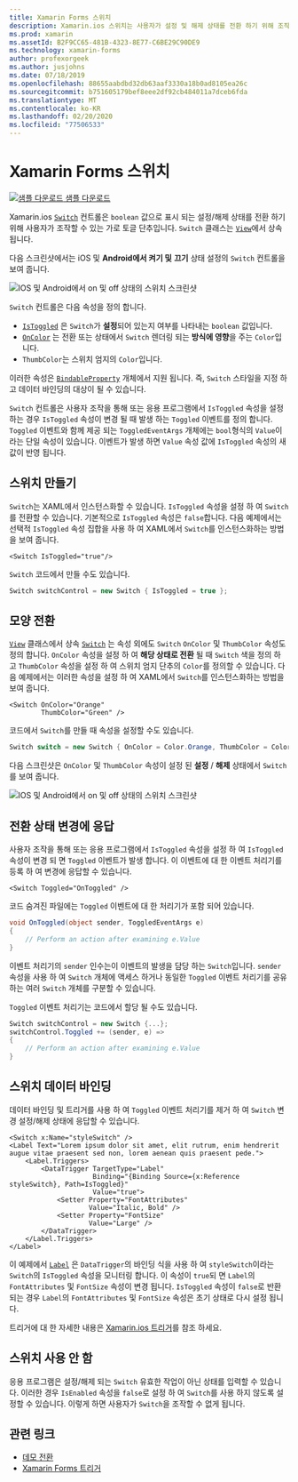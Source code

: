 ```yaml
---
title: Xamarin Forms 스위치
description: Xamarin.ios 스위치는 사용자가 설정 및 해제 상태를 전환 하기 위해 조작할 수 있는 단추 유형입니다. 이 문서에서는 Switch 클래스를 사용 하 여 토글 UI 요소를 표시 하는 방법을 설명 합니다.
ms.prod: xamarin
ms.assetId: B2F9CC65-481B-4323-8E77-C6BE29C90DE9
ms.technology: xamarin-forms
author: profexorgeek
ms.author: jusjohns
ms.date: 07/18/2019
ms.openlocfilehash: 88655aabdbd32db63aaf3330a18b0ad8105ea26c
ms.sourcegitcommit: b751605179bef8eee2df92cb484011a7dceb6fda
ms.translationtype: MT
ms.contentlocale: ko-KR
ms.lasthandoff: 02/20/2020
ms.locfileid: "77506533"
---
```

# <a name="xamarinforms-switch"></a>Xamarin Forms 스위치

[![샘플 다운로드](~/media/shared/download.png) 샘플 다운로드](https://docs.microsoft.com/samples/xamarin/xamarin-forms-samples/userinterface-switchdemos/)

Xamarin.ios [`Switch`](xref:Xamarin.Forms.Switch) 컨트롤은 `boolean` 값으로 표시 되는 설정/해제 상태를 전환 하기 위해 사용자가 조작할 수 있는 가로 토글 단추입니다. `Switch` 클래스는 [`View`](xref:Xamarin.Forms.View)에서 상속 됩니다.

다음 스크린샷에서는 iOS 및 **Android에서 켜기 및** **끄기** 상태 설정의 `Switch` 컨트롤을 보여 줍니다.

![IOS 및 Android에서 on 및 off 상태의 스위치 스크린샷](switch-images/switch-states-default.png "IOS 및 Android의 스위치")

`Switch` 컨트롤은 다음 속성을 정의 합니다.

* [`IsToggled`](xref:Xamarin.Forms.Switch.IsToggled) 은 `Switch`가 **설정**되어 있는지 여부를 나타내는 `boolean` 값입니다.
* [`OnColor`](xref:Xamarin.Forms.Switch.OnColor) 는 전환 또는 상태에서 `Switch` 렌더링 되는 **방식에 영향**을 주는 `Color`입니다.
* `ThumbColor`는 스위치 엄지의 `Color`입니다.

이러한 속성은 [`BindableProperty`](xref:Xamarin.Forms.BindableProperty) 개체에서 지원 됩니다. 즉, `Switch` 스타일을 지정 하 고 데이터 바인딩의 대상이 될 수 있습니다.

`Switch` 컨트롤은 사용자 조작을 통해 또는 응용 프로그램에서 `IsToggled` 속성을 설정 하는 경우 `IsToggled` 속성이 변경 될 때 발생 하는 `Toggled` 이벤트를 정의 합니다. `Toggled` 이벤트와 함께 제공 되는 `ToggledEventArgs` 개체에는 `bool`형식의 `Value`이라는 단일 속성이 있습니다. 이벤트가 발생 하면 `Value` 속성 값에 `IsToggled` 속성의 새 값이 반영 됩니다.

## <a name="create-a-switch"></a>스위치 만들기

`Switch`는 XAML에서 인스턴스화할 수 있습니다. `IsToggled` 속성을 설정 하 여 `Switch`를 전환할 수 있습니다. 기본적으로 `IsToggled` 속성은 `false`합니다. 다음 예제에서는 선택적 `IsToggled` 속성 집합을 사용 하 여 XAML에서 `Switch`를 인스턴스화하는 방법을 보여 줍니다.

```xaml
<Switch IsToggled="true"/>
```

`Switch` 코드에서 만들 수도 있습니다.

```csharp
Switch switchControl = new Switch { IsToggled = true };
```

## <a name="switch-appearance"></a>모양 전환

[`View`](xref:Xamarin.Forms.View) 클래스에서 상속 [`Switch`](xref:Xamarin.Forms.Switch) 는 속성 외에도 `Switch` `OnColor` 및 `ThumbColor` 속성도 정의 합니다. `OnColor` 속성을 설정 하 여 **해당 상태로 전환** 될 때 `Switch` 색을 정의 하 고 `ThumbColor` 속성을 설정 하 여 스위치 엄지 단추의 `Color`를 정의할 수 있습니다. 다음 예제에서는 이러한 속성을 설정 하 여 XAML에서 `Switch`를 인스턴스화하는 방법을 보여 줍니다.

```xaml
<Switch OnColor="Orange"
        ThumbColor="Green" />
```

코드에서 `Switch`를 만들 때 속성을 설정할 수도 있습니다.

```csharp
Switch switch = new Switch { OnColor = Color.Orange, ThumbColor = Color.Green };
```

다음 스크린샷은 `OnColor` 및 `ThumbColor` 속성이 설정 된 **설정** / **해제** 상태에서 `Switch`를 보여 줍니다.

![IOS 및 Android에서 on 및 off 상태의 스위치 스크린샷](switch-images/switch-states-colors.png "IOS 및 Android의 스위치")

## <a name="respond-to-a-switch-state-change"></a>전환 상태 변경에 응답

사용자 조작을 통해 또는 응용 프로그램에서 `IsToggled` 속성을 설정 하 여 `IsToggled` 속성이 변경 되 면 `Toggled` 이벤트가 발생 합니다. 이 이벤트에 대 한 이벤트 처리기를 등록 하 여 변경에 응답할 수 있습니다.

```xaml
<Switch Toggled="OnToggled" />
```

코드 숨겨진 파일에는 `Toggled` 이벤트에 대 한 처리기가 포함 되어 있습니다.

```csharp
void OnToggled(object sender, ToggledEventArgs e)
{
    // Perform an action after examining e.Value
}
```

이벤트 처리기의 `sender` 인수는이 이벤트의 발생을 담당 하는 `Switch`입니다. `sender` 속성을 사용 하 여 `Switch` 개체에 액세스 하거나 동일한 `Toggled` 이벤트 처리기를 공유 하는 여러 `Switch` 개체를 구분할 수 있습니다.

`Toggled` 이벤트 처리기는 코드에서 할당 될 수도 있습니다.

```csharp
Switch switchControl = new Switch {...};
switchControl.Toggled += (sender, e) =>
{
    // Perform an action after examining e.Value
}
```

## <a name="data-bind-a-switch"></a>스위치 데이터 바인딩

데이터 바인딩 및 트리거를 사용 하 여 `Toggled` 이벤트 처리기를 제거 하 여 `Switch` 변경 설정/해제 상태에 응답할 수 있습니다.

```xaml
<Switch x:Name="styleSwitch" />
<Label Text="Lorem ipsum dolor sit amet, elit rutrum, enim hendrerit augue vitae praesent sed non, lorem aenean quis praesent pede.">
    <Label.Triggers>
        <DataTrigger TargetType="Label"
                     Binding="{Binding Source={x:Reference styleSwitch}, Path=IsToggled}"
                     Value="true">
            <Setter Property="FontAttributes"
                    Value="Italic, Bold" />
            <Setter Property="FontSize"
                    Value="Large" />
        </DataTrigger>
    </Label.Triggers>
</Label>
```

이 예제에서 [`Label`](xref:Xamarin.Forms.Label) 은 `DataTrigger`의 바인딩 식을 사용 하 여 `styleSwitch`이라는 `Switch`의 `IsToggled` 속성을 모니터링 합니다. 이 속성이 `true`되 면 `Label`의 `FontAttributes` 및 `FontSize` 속성이 변경 됩니다. `IsToggled` 속성이 `false`로 반환 되는 경우 `Label`의 `FontAttributes` 및 `FontSize` 속성은 초기 상태로 다시 설정 됩니다.

트리거에 대 한 자세한 내용은 [Xamarin.ios 트리거](~/xamarin-forms/app-fundamentals/triggers.md)를 참조 하세요.

## <a name="disable-a-switch"></a>스위치 사용 안 함

응용 프로그램은 설정/해제 되는 `Switch` 유효한 작업이 아닌 상태를 입력할 수 있습니다. 이러한 경우 `IsEnabled` 속성을 `false`로 설정 하 여 `Switch`를 사용 하지 않도록 설정할 수 있습니다. 이렇게 하면 사용자가 `Switch`을 조작할 수 없게 됩니다.

## <a name="related-links"></a>관련 링크

* [데모 전환](https://docs.microsoft.com/samples/xamarin/xamarin-forms-samples/userinterface-switchdemos/)
* [Xamarin Forms 트리거](~/xamarin-forms/app-fundamentals/triggers.md)
